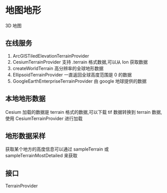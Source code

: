 # 地图地形

3D 地图

## 在线服务

1. ArcGISTiledElevationTerrainProvider
2. CesiumTerrainProvider 支持 .terrain 格式数据,可以从 Ion 获取数据
3. createWorldTerrain 高分辨率的全球地形数据
4. EllipsoidTerrainProvider 一直返回全球高度范围是 0 的数据
5. GoogleEarthEnterpriseTerrainProvider 由 google 地球提供的数据

## 本地地形数据

Cesium 加载的数据是 terrain 格式的数据,可以下载 tif 数据转换到 terrain 数据,使用 CesiumTerrainProvider 进行加载

## 地形数据采样

获取某个地方的高度信息可以通过 sampleTerrain 或 sampleTerrainMostDetailed 来获取

## 接口

TerrainProvider
